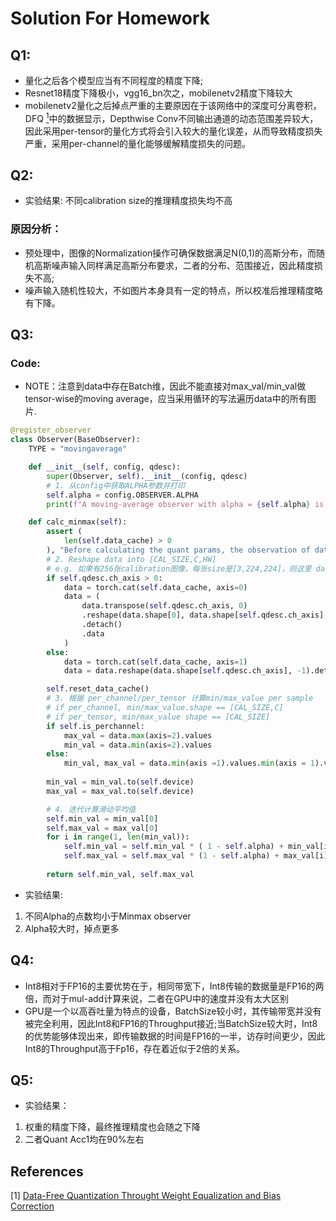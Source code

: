 # Solution For Homework
## Q1:
- 量化之后各个模型应当有不同程度的精度下降;
- Resnet18精度下降极小，vgg16_bn次之，mobilenetv2精度下降较大
- mobilenetv2量化之后掉点严重的主要原因在于该网络中的深度可分离卷积，DFQ [<sup>1</sup>](#refer-anchor)中的数据显示，Depthwise Conv不同输出通道的动态范围差异较大，因此采用per-tensor的量化方式将会引入较大的量化误差，从而导致精度损失严重，采用per-channel的量化能够缓解精度损失的问题。



## Q2:
- 实验结果: 不同calibration size的推理精度损失均不高
### 原因分析：
- 预处理中，图像的Normalization操作可确保数据满足N(0,1)的高斯分布，而随机高斯噪声输入同样满足高斯分布要求，二者的分布、范围接近，因此精度损失不高;
- 噪声输入随机性较大，不如图片本身具有一定的特点，所以校准后推理精度略有下降。


## Q3:
### Code:
- NOTE：注意到data中存在Batch维，因此不能直接对max_val/min_val做tensor-wise的moving average，应当采用循环的写法遍历data中的所有图片.
```python
@register_observer
class Observer(BaseObserver):
    TYPE = "movingaverage"

    def __init__(self, config, qdesc):
        super(Observer, self).__init__(config, qdesc)
        # 1. 从config中获取ALPHA参数并打印
        self.alpha = config.OBSERVER.ALPHA
        print(f"A moving-average observer with alpha = {self.alpha} is used!")

    def calc_minmax(self):
        assert (
            len(self.data_cache) > 0
        ), "Before calculating the quant params, the observation of data should be done"
        # 2. Reshape data into [CAL_SIZE,C,HW]
        # e.g. 如果有256张calibration图像，每张size是[3,224,224]，则这里 data.shape  == [256,3,50176]
        if self.qdesc.ch_axis > 0:
            data = torch.cat(self.data_cache, axis=0)
            data = (
                data.transpose(self.qdesc.ch_axis, 0)
                .reshape(data.shape[0], data.shape[self.qdesc.ch_axis], -1)
                .detach()
                .data
            )
        else:
            data = torch.cat(self.data_cache, axis=1)
            data = data.reshape(data.shape[self.qdesc.ch_axis], -1).detach().data

        self.reset_data_cache()
        # 3. 根据 per_channel/per_tensor 计算min/max_value per sample
        # if per_channel, min/max_value.shape == [CAL_SIZE,C]
        # if per_tensor, min/max_value shape == [CAL_SIZE]
        if self.is_perchannel:
            max_val = data.max(axis=2).values
            min_val = data.min(axis=2).values
        else:
            min_val, max_val = data.min(axis =1).values.min(axis = 1).values, data.max(axis=1).values.max(axis=1).values
        
        min_val = min_val.to(self.device)
        max_val = max_val.to(self.device)

        # 4. 迭代计算滑动平均值
        self.min_val = min_val[0]
        self.max_val = max_val[0]
        for i in range(1, len(min_val)):
            self.min_val = self.min_val * ( 1 - self.alpha) + min_val[i] * self.alpha
            self.max_val = self.max_val * (1 - self.alpha) + max_val[i] * self.alpha
            
        return self.min_val, self.max_val
```
- 实验结果: 
1. 不同Alpha的点数均小于Minmax observer
2. Alpha较大时，掉点更多

## Q4:

- Int8相对于FP16的主要优势在于，相同带宽下，Int8传输的数据量是FP16的两倍，而对于mul-add计算来说，二者在GPU中的速度并没有太大区别
- GPU是一个以高吞吐量为特点的设备，BatchSize较小时，其传输带宽并没有被完全利用，因此Int8和FP16的Throughput接近;当BatchSize较大时，Int8的优势能够体现出来，即传输数据的时间是FP16的一半，访存时间更少，因此Int8的Throughput高于Fp16，存在着近似于2倍的关系。


## Q5:
- 实验结果：
1. 权重的精度下降，最终推理精度也会随之下降
2. 二者Quant Acc1均在90%左右

<div id = "refer-anchor"></div>

## References
[1]  [Data-Free Quantization Throught Weight Equalization and Bias Correction](https://arxiv.org/pdf/1906.04721.pdf)